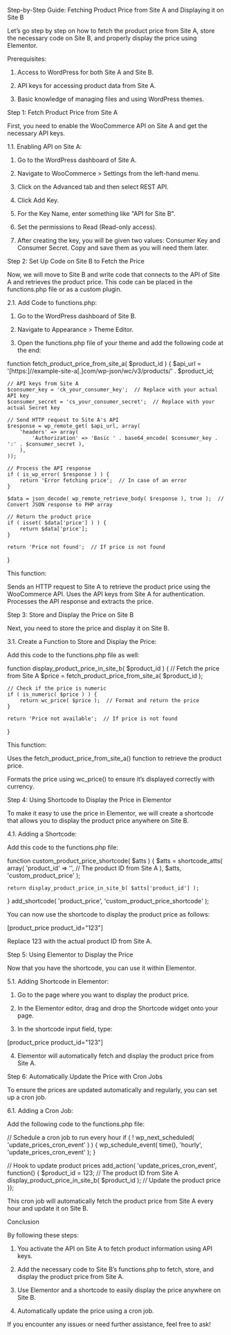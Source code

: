 
Step-by-Step Guide: Fetching Product Price from Site A and Displaying it on Site B

Let’s go step by step on how to fetch the product price from Site A, store the necessary code on Site B, and properly display the price using Elementor.

Prerequisites:

1. Access to WordPress for both Site A and Site B.

2. API keys for accessing product data from Site A.

3. Basic knowledge of managing files and using WordPress themes.

Step 1: Fetch Product Price from Site A

First, you need to enable the WooCommerce API on Site A and get the necessary API keys.

1.1. Enabling API on Site A:

1. Go to the WordPress dashboard of Site A.

2. Navigate to WooCommerce > Settings from the left-hand menu.

3. Click on the Advanced tab and then select REST API.

4. Click Add Key.

5. For the Key Name, enter something like "API for Site B".

6. Set the permissions to Read (Read-only access).

7. After creating the key, you will be given two values: Consumer Key and Consumer Secret. Copy and save them as you will need them later.

Step 2: Set Up Code on Site B to Fetch the Price

Now, we will move to Site B and write code that connects to the API of Site A and retrieves the product price. This code can be placed in the functions.php file or as a custom plugin.

2.1. Add Code to functions.php:

1. Go to the WordPress dashboard of Site B.

2. Navigate to Appearance > Theme Editor.

3. Open the functions.php file of your theme and add the following code at the end:

function fetch_product_price_from_site_a( $product_id ) {
    $api_url = '[https:]//example-site-a[.]com/wp-json/wc/v3/products/' . $product_id;

    // API keys from Site A
    $consumer_key = 'ck_your_consumer_key';  // Replace with your actual API key
    $consumer_secret = 'cs_your_consumer_secret';  // Replace with your actual Secret key

    // Send HTTP request to Site A's API
    $response = wp_remote_get( $api_url, array(
        'headers' => array(
            'Authorization' => 'Basic ' . base64_encode( $consumer_key . ':' . $consumer_secret ),
        ),
    ));

    // Process the API response
    if ( is_wp_error( $response ) ) {
        return 'Error fetching price';  // In case of an error
    }

    $data = json_decode( wp_remote_retrieve_body( $response ), true );  // Convert JSON response to PHP array

    // Return the product price
    if ( isset( $data['price'] ) ) {
        return $data['price'];
    }

    return 'Price not found';  // If price is not found
}

This function:

Sends an HTTP request to Site A to retrieve the product price using the WooCommerce API.
Uses the API keys from Site A for authentication.
Processes the API response and extracts the price.

Step 3: Store and Display the Price on Site B

Next, you need to store the price and display it on Site B.

3.1. Create a Function to Store and Display the Price:

Add this code to the functions.php file as well:

function display_product_price_in_site_b( $product_id ) {
    // Fetch the price from Site A
    $price = fetch_product_price_from_site_a( $product_id );

    // Check if the price is numeric
    if ( is_numeric( $price ) ) {
        return wc_price( $price );  // Format and return the price
    }

    return 'Price not available';  // If price is not found
}

This function:

Uses the fetch_product_price_from_site_a() function to retrieve the product price.

Formats the price using wc_price() to ensure it’s displayed correctly with currency.


Step 4: Using Shortcode to Display the Price in Elementor

To make it easy to use the price in Elementor, we will create a shortcode that allows you to display the product price anywhere on Site B.

4.1. Adding a Shortcode:

Add this code to the functions.php file:

function custom_product_price_shortcode( $atts ) {
    $atts = shortcode_atts( array(
        'product_id' => '',  // The product ID from Site A
    ), $atts, 'custom_product_price' );

    return display_product_price_in_site_b( $atts['product_id'] );
}
add_shortcode( 'product_price', 'custom_product_price_shortcode' );

You can now use the shortcode to display the product price as follows:

[product_price product_id="123"]

Replace 123 with the actual product ID from Site A.

Step 5: Using Elementor to Display the Price

Now that you have the shortcode, you can use it within Elementor.

5.1. Adding Shortcode in Elementor:

1. Go to the page where you want to display the product price.

2. In the Elementor editor, drag and drop the Shortcode widget onto your page.

3. In the shortcode input field, type:

[product_price product_id="123"]

4. Elementor will automatically fetch and display the product price from Site A.

Step 6: Automatically Update the Price with Cron Jobs

To ensure the prices are updated automatically and regularly, you can set up a cron job.

6.1. Adding a Cron Job:

Add the following code to the functions.php file:

// Schedule a cron job to run every hour
if ( ! wp_next_scheduled( 'update_prices_cron_event' ) ) {
    wp_schedule_event( time(), 'hourly', 'update_prices_cron_event' );
}

// Hook to update product prices
add_action( 'update_prices_cron_event', function() {
    $product_id = 123; // The product ID from Site A
    display_product_price_in_site_b( $product_id );  // Update the product price
});

This cron job will automatically fetch the product price from Site A every hour and update it on Site B.

Conclusion

By following these steps:

1. You activate the API on Site A to fetch product information using API keys.

2. Add the necessary code to Site B’s functions.php to fetch, store, and display the product price from Site A.

3. Use Elementor and a shortcode to easily display the price anywhere on Site B.

4. Automatically update the price using a cron job.

If you encounter any issues or need further assistance, feel free to ask!
